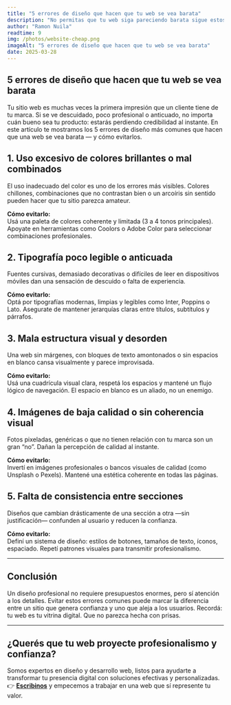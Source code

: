 ```yaml
---
title: "5 errores de diseño que hacen que tu web se vea barata"
description: "No permitas que tu web siga pareciendo barata sigue estos consejos para que te muestres profesional en el mercado"
author: "Ramon Nuila"
readtime: 9
img: /photos/website-cheap.png
imageAlt: "5 errores de diseño que hacen que tu web se vea barata"
date: 2025-03-28
---
```


## 5 errores de diseño que hacen que tu web se vea barata

Tu sitio web es muchas veces la primera impresión que un cliente tiene de tu marca. Si se ve descuidado, poco profesional o anticuado, no importa cuán bueno sea tu producto: estarás perdiendo credibilidad al instante. En este artículo te mostramos los 5 errores de diseño más comunes que hacen que una web se vea barata — y cómo evitarlos.

## 1. Uso excesivo de colores brillantes o mal combinados

El uso inadecuado del color es uno de los errores más visibles. Colores chillones, combinaciones que no contrastan bien o un arcoíris sin sentido pueden hacer que tu sitio parezca amateur.

**Cómo evitarlo:**  
Usá una paleta de colores coherente y limitada (3 a 4 tonos principales). Apoyate en herramientas como Coolors o Adobe Color para seleccionar combinaciones profesionales.

## 2. Tipografía poco legible o anticuada

Fuentes cursivas, demasiado decorativas o difíciles de leer en dispositivos móviles dan una sensación de descuido o falta de experiencia.

**Cómo evitarlo:**  
Optá por tipografías modernas, limpias y legibles como Inter, Poppins o Lato. Asegurate de mantener jerarquías claras entre títulos, subtítulos y párrafos.

## 3. Mala estructura visual y desorden

Una web sin márgenes, con bloques de texto amontonados o sin espacios en blanco cansa visualmente y parece improvisada.

**Cómo evitarlo:**  
Usá una cuadrícula visual clara, respetá los espacios y mantené un flujo lógico de navegación. El espacio en blanco es un aliado, no un enemigo.

## 4. Imágenes de baja calidad o sin coherencia visual

Fotos pixeladas, genéricas o que no tienen relación con tu marca son un gran “no”. Dañan la percepción de calidad al instante.

**Cómo evitarlo:**  
Invertí en imágenes profesionales o bancos visuales de calidad (como Unsplash o Pexels). Mantené una estética coherente en todas las páginas.

## 5. Falta de consistencia entre secciones

Diseños que cambian drásticamente de una sección a otra —sin justificación— confunden al usuario y reducen la confianza.

**Cómo evitarlo:**  
Definí un sistema de diseño: estilos de botones, tamaños de texto, íconos, espaciado. Repetí patrones visuales para transmitir profesionalismo.

---

## Conclusión

Un diseño profesional no requiere presupuestos enormes, pero sí atención a los detalles. Evitar estos errores comunes puede marcar la diferencia entre un sitio que genera confianza y uno que aleja a los usuarios. Recordá: tu web es tu vitrina digital. Que no parezca hecha con prisas.

---

## ¿Querés que tu web proyecte profesionalismo y confianza?

Somos expertos en diseño y desarrollo web, listos para ayudarte a transformar tu presencia digital con soluciones efectivas y personalizadas.  
👉 **[Escribinos](mailto:info@codebrand.es)** y empecemos a trabajar en una web que sí represente tu valor.
